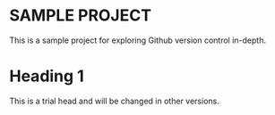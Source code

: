 # SAMPLE PROJECT
This is a sample project for exploring Github version control in-depth.

# Heading 1
This is a trial head and will be changed in other versions.
